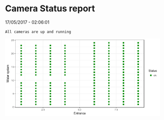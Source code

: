 Camera Status report
================
17/05/2017 - 02:06:01

    All cameras are up and running

![](camreport_files/figure-markdown_github/unnamed-chunk-2-1.png)
